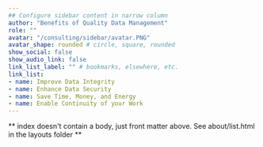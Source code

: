 ```yaml
---
## Configure sidebar content in narrow column
author: "Benefits of Quality Data Management"
role: ""
avatar: "/consulting/sidebar/avatar.PNG"
avatar_shape: rounded # circle, square, rounded
show_social: false
show_audio_link: false
link_list_label: "" # bookmarks, elsewhere, etc.
link_list:
- name: Improve Data Integrity
- name: Enhance Data Security
- name: Save Time, Money, and Energy
- name: Enable Continuity of your Work
---
```


** index doesn't contain a body, just front matter above.
See about/list.html in the layouts folder **